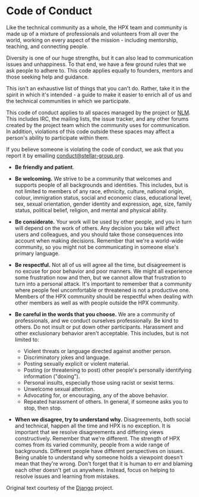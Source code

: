 <!-- Copyright (c) 2019                                                           -->
<!--                                                                              -->
<!-- Distributed under the Boost Software License, Version 1.0. (See accompanying -->
<!-- file LICENSE_1_0.txt or copy at http://www.boost.org/LICENSE_1_0.txt)        -->

# Code of Conduct

Like the technical community as a whole, the HPX team and community is made up
of a mixture of professionals and volunteers from all over the world, working
on every aspect of the mission - including mentorship, teaching, and connecting
people.

Diversity is one of our huge strengths, but it can also lead to communication
issues and unhappiness. To that end, we have a few ground rules that we ask
people to adhere to. This code applies equally to founders, mentors and those
seeking help and guidance.

This isn't an exhaustive list of things that you can't do. Rather, take it in
the spirit in which it's intended - a guide to make it easier to enrich all of
us and the technical communities in which we participate.

This code of conduct applies to all spaces managed by the project or
[NLM](https://nonlocalmodels.github.io/). This includes IRC, the mailing
lists, the issue tracker, and any other forums created by the project team
which the community uses for communication. In addition, violations of this
code outside these spaces may affect a person's ability to participate within
them.

If you believe someone is violating the code of conduct, we ask that you report
it by emailing conduct@stellar-group.org.

* **Be friendly and patient**.
* **Be welcoming.** We strive to be a community that welcomes and supports
  people of all backgrounds and identities. This includes, but is not limited
  to members of any race, ethnicity, culture, national origin, colour,
  immigration status, social and economic class, educational level, sex, sexual
  orientation, gender identity and expression, age, size, family status,
  political belief, religion, and mental and physical ability.
* **Be considerate.** Your work will be used by other people, and you in turn
  will depend on the work of others. Any decision you take will affect users
  and colleagues, and you should take those consequences into account when
  making decisions. Remember that we're a world-wide community, so you might
  not be communicating in someone else's primary language.
* **Be respectful.** Not all of us will agree all the time, but disagreement
  is no excuse for poor behavior and poor manners. We might all experience some
  frustration now and then, but we cannot allow that frustration to turn into a
  personal attack. It's important to remember that a community where people
  feel uncomfortable or threatened is not a productive one. Members of the HPX
  community should be respectful when dealing with other members as well as
  with people outside the HPX community.
* **Be careful in the words that you choose.** We are a community of
  professionals, and we conduct ourselves professionally. Be kind to others.
  Do not insult or put down other participants. Harassment and other
  exclusionary behavior aren't acceptable. This includes, but is not limited
  to:
  * Violent threats or language directed against another person.
  * Discriminatory jokes and language.
  * Posting sexually explicit or violent material.
  * Posting (or threatening to post) other people's personally identifying
    information ("doxing").
  * Personal insults, especially those using racist or sexist terms.
  * Unwelcome sexual attention.
  * Advocating for, or encouraging, any of the above behavior.
  * Repeated harassment of others. In general, if someone asks you to stop,
    then stop.

* **When we disagree, try to understand why.** Disagreements, both social and
  technical, happen all the time and HPX is no exception. It is important
  that we resolve disagreements and differing views constructively. Remember
  that we're different. The strength of HPX comes from its varied community,
  people from a wide range of backgrounds. Different people have different
  perspectives on issues. Being unable to understand why someone holds a
  viewpoint doesn't mean that they're wrong. Don't forget that it is human to
  err and blaming each other doesn't get us anywhere. Instead, focus on
  helping to resolve issues and learning from mistakes.

Original text courtesy of the [Django](https://www.djangoproject.com/conduct/) project.

